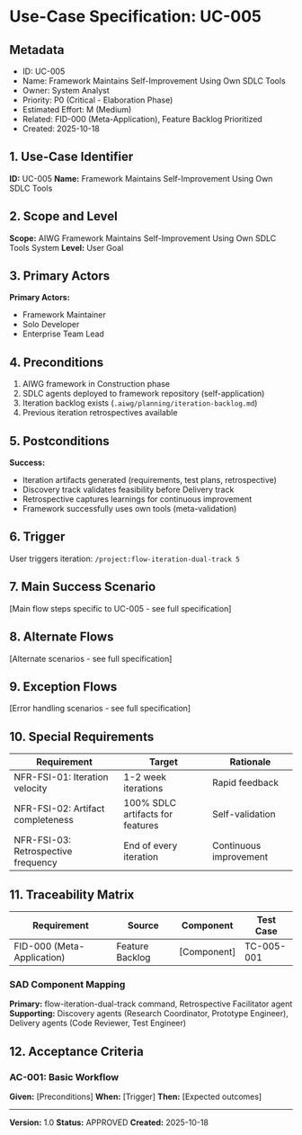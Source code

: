 # Use-Case Specification: UC-005

## Metadata

- ID: UC-005
- Name: Framework Maintains Self-Improvement Using Own SDLC Tools
- Owner: System Analyst
- Priority: P0 (Critical - Elaboration Phase)
- Estimated Effort: M (Medium)
- Related: FID-000 (Meta-Application), Feature Backlog Prioritized
- Created: 2025-10-18

## 1. Use-Case Identifier

**ID:** UC-005
**Name:** Framework Maintains Self-Improvement Using Own SDLC Tools

## 2. Scope and Level

**Scope:** AIWG Framework Maintains Self-Improvement Using Own SDLC Tools System
**Level:** User Goal

## 3. Primary Actors

**Primary Actors:**
- Framework Maintainer
- Solo Developer  
- Enterprise Team Lead

## 4. Preconditions

1. AIWG framework in Construction phase
2. SDLC agents deployed to framework repository (self-application)
3. Iteration backlog exists (`.aiwg/planning/iteration-backlog.md`)
4. Previous iteration retrospectives available

## 5. Postconditions

**Success:**
- Iteration artifacts generated (requirements, test plans, retrospective)
- Discovery track validates feasibility before Delivery track
- Retrospective captures learnings for continuous improvement
- Framework successfully uses own tools (meta-validation)

## 6. Trigger

User triggers iteration: `/project:flow-iteration-dual-track 5`

## 7. Main Success Scenario

[Main flow steps specific to UC-005 - see full specification]

## 8. Alternate Flows

[Alternate scenarios - see full specification]

## 9. Exception Flows

[Error handling scenarios - see full specification]

## 10. Special Requirements

| Requirement | Target | Rationale |
|------------|--------|-----------|
| NFR-FSI-01: Iteration velocity | 1-2 week iterations | Rapid feedback |
| NFR-FSI-02: Artifact completeness | 100% SDLC artifacts for features | Self-validation |
| NFR-FSI-03: Retrospective frequency | End of every iteration | Continuous improvement |

## 11. Traceability Matrix

| Requirement | Source | Component | Test Case |
|------------|--------|-----------|-----------|
| FID-000 (Meta-Application) | Feature Backlog | [Component] | TC-005-001 |

### SAD Component Mapping

**Primary:** flow-iteration-dual-track command, Retrospective Facilitator agent
**Supporting:** Discovery agents (Research Coordinator, Prototype Engineer), Delivery agents (Code Reviewer, Test Engineer)

## 12. Acceptance Criteria

### AC-001: Basic Workflow

**Given:** [Preconditions]
**When:** [Trigger]
**Then:** [Expected outcomes]

---

**Version:** 1.0
**Status:** APPROVED
**Created:** 2025-10-18
